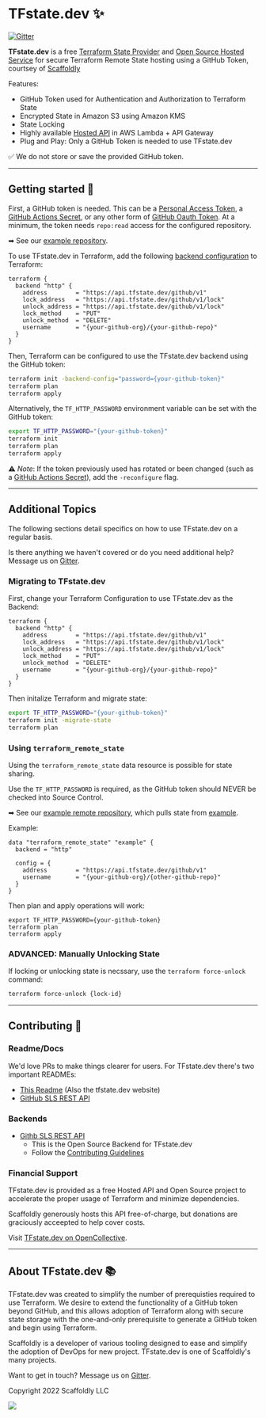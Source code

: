 # TFstate.dev ✨

[![Gitter](https://img.shields.io/gitter/room/tfstate/community)](https://gitter.im/tfstate/community)

**TFstate.dev** is a free [Terraform State Provider](https://www.terraform.io/language/settings/backends/http) and [Open Source Hosted Service](https://github.com/tfstate/github-sls-rest-api) for secure Terraform Remote State hosting using a GitHub Token, courtsey of [Scaffoldly](https://scaffold.ly)

Features:

- GitHub Token used for Authentication and Authorization to Terraform State
- Encrypted State in Amazon S3 using Amazon KMS
- State Locking
- Highly available [Hosted API](https://api.tfstate.dev/github/swagger.html) in AWS Lambda + API Gateway
- Plug and Play: Only a GitHub Token is needed to use TFstate.dev

✅ We do not store or save the provided GitHub token.

---

## Getting started 🚀

First, a GitHub token is needed. This can be a [Personal Access Token](https://docs.github.com/en/authentication/keeping-your-account-and-data-secure/creating-a-personal-access-token), a [GitHub Actions Secret](https://docs.github.com/en/actions/security-guides/automatic-token-authentication), or any other form of [GitHub Oauth Token](https://github.blog/2021-04-05-behind-githubs-new-authentication-token-formats/). At a minimum, the token needs `repo:read` access for the configured repository.

➡ See our [example repository](https://github.com/tfstate/example).

To use TFstate.dev in Terraform, add the following [backend configuration](https://www.terraform.io/language/settings/backends/http) to Terraform:

```hcl
terraform {
  backend "http" {
    address        = "https://api.tfstate.dev/github/v1"
    lock_address   = "https://api.tfstate.dev/github/v1/lock"
    unlock_address = "https://api.tfstate.dev/github/v1/lock"
    lock_method    = "PUT"
    unlock_method  = "DELETE"
    username       = "{your-github-org}/{your-github-repo}"
  }
}
```

Then, Terraform can be configured to use the TFstate.dev backend using the GitHub token:

```bash
terraform init -backend-config="password={your-github-token}"
terraform plan
terraform apply
```

Alternatively, the `TF_HTTP_PASSWORD` environment variable can be set with the GitHub token:

```bash
export TF_HTTP_PASSWORD="{your-github-token}"
terraform init
terraform plan
terraform apply
```

⚠️ _Note_: If the token previously used has rotated or been changed (such as a [GitHub Actions Secret](https://docs.github.com/en/actions/security-guides/automatic-token-authentication)), add the `-reconfigure` flag.

---

## Additional Topics

The following sections detail specifics on how to use TFstate.dev on a regular basis.

Is there anything we haven't covered or do you need additional help? Message us on [Gitter](https://gitter.im/tfstate/community).

### Migrating to TFstate.dev

First, change your Terraform Configuration to use TFstate.dev as the Backend:

```hcl
terraform {
  backend "http" {
    address        = "https://api.tfstate.dev/github/v1"
    lock_address   = "https://api.tfstate.dev/github/v1/lock"
    unlock_address = "https://api.tfstate.dev/github/v1/lock"
    lock_method    = "PUT"
    unlock_method  = "DELETE"
    username       = "{your-github-org}/{your-github-repo}"
  }
}
```

Then initalize Terraform and migrate state:

```bash
export TF_HTTP_PASSWORD="{your-github-token}"
terraform init -migrate-state
terraform plan
```

### Using `terraform_remote_state`

Using the `terraform_remote_state` data resource is possible for state sharing.

Use the `TF_HTTP_PASSWORD` is required, as the GitHub token should NEVER be checked into Source Control.

➡ See our [example remote repository](https://github.com/tfstate/example-remote), which pulls state from [example](https://github.com/tfstate/example).

Example:

```hcl
data "terraform_remote_state" "example" {
  backend = "http"

  config = {
    address        = "https://api.tfstate.dev/github/v1"
    username       = "{your-github-org}/{other-github-repo}"
  }
}
```

Then plan and apply operations will work:

```bask
export TF_HTTP_PASSWORD={your-github-token}
terraform plan
terraform apply
```

### ADVANCED: Manually Unlocking State

If locking or unlocking state is necssary, use the `terraform force-unlock` command:

```bash
terraform force-unlock {lock-id}
```

---

## Contributing 💪

### Readme/Docs

We'd love PRs to make things clearer for users. For TFstate.dev there's two important READMEs:

- [This Readme](https://github.com/tfstate/.github/blob/main/profile/README.md) (Also the tfstate.dev website)
- [GitHub SLS REST API](https://github.com/tfstate/github-sls-rest-api/blob/main/README.md)

### Backends

- [Githb SLS REST API](https://github.com/tfstate/github-sls-rest-api)
  - This is the Open Source Backend for TFstate.dev
  - Follow the [Contributing Guidelines](https://github.com/tfstate/github-sls-rest-api/blob/main/CONTRIBUTING.md)

### Financial Support

TFstate.dev is provided as a free Hosted API and Open Source project to accelerate the proper usage of Terraform and minimize dependencies.

Scaffoldly generously hosts this API free-of-charge, but donations are graciously acceepted to help cover costs.

Visit [TFstate.dev on OpenCollective](https://opencollective.com/tfstate).

---

## About TFstate.dev 📚

TFstate.dev was created to simplify the number of prerequisties required to use Terraform. We desire to extend the functionality of a GitHub token beyond GitHub, and this allows adoption of Terraform along with secure state storage with the one-and-only prerequisite to generate a GitHub token and begin using Terraform.

Scaffoldly is a developer of various tooling designed to ease and simplify the adoption of DevOps for new project. TFstate.dev is one of Scaffoldly's many projects.

Want to get in touch? Message us on [Gitter](https://gitter.im/tfstate/community).

Copyright 2022 Scaffoldly LLC

![](https://sly-dev.scaffold.ly/auth/px?tfstate-profile)
